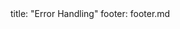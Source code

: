 <frontmatter>
title: "Error Handling"
footer: footer.md
</frontmatter>

<include src="navbar.md" boilerplate />

<include src="container-inPage-asFlat.md" boilerplate />